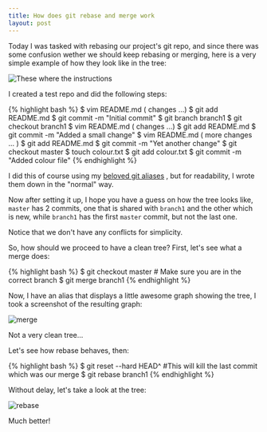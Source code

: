 ```yaml
---
title: How does git rebase and merge work
layout: post
---
```


Today I was tasked with rebasing our project's git repo, and since there was
some confusion wether we should keep rebasing or merging, here is a very simple
example of how they look like in the tree:

![These where the instructions](http://i.imgur.com/zW2Xax9.png)

I created a test repo and did the following steps:

{% highlight bash %}
$ vim README.md
( changes ...)
$ git add README.md
$ git commit -m "Initial commit"
$ git branch branch1
$ git checkout branch1
$ vim README.md
( changes ...)
$ git add README.md
$ git commit -m "Added a small change"
$ vim README.md
( more changes ... )
$ git add README.md
$ git commit -m "Yet another change"
$ git checkout master
$ touch colour.txt
$ git add colour.txt
$ git commit -m "Added colour file"
{% endhighlight %}

I did this of course using my [beloved git aliases](https://github.com/LuRsT/Setup/blob/master/.gitconfig)
, but for readability, I wrote them down in the "normal" way.

Now after setting it up, I hope you have a guess on how the tree looks like,
`master` has 2 commits, one that is shared with `branch1` and the other which is
new, while `branch1` has the first `master` commit, but not the last one.

Notice that we don't have any conflicts for simplicity.

So, how should we proceed to have a clean tree? First, let's see what a merge does:

{% highlight bash %}
$ git checkout master # Make sure you are in the correct branch
$ git merge branch1
{% endhighlight %}

Now, I have an alias that displays a little awesome graph showing the tree, I
took a screenshot of the resulting graph:

![merge](http://imgur.com/K6T2rtX.png)

Not a very clean tree...

Let's see how rebase behaves, then:

{% highlight bash %}
$ git reset --hard HEAD^ #This will kill the last commit which was our merge
$ git rebase branch1
{% endhighlight %}

Without delay, let's take a look at the tree:

![rebase](http://imgur.com/G7FbKtT.png)

Much better!
